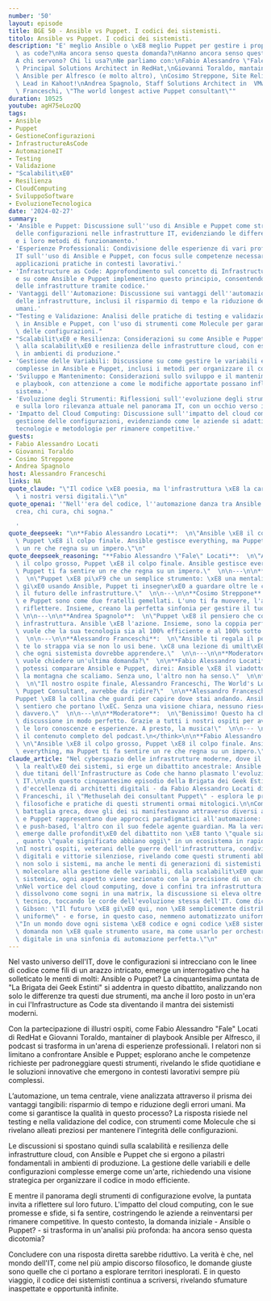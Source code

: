 ```yaml
---
number: '50'
layout: episode
title: BGE 50 - Ansible vs Puppet. I codici dei sistemisti.
titolo: Ansible vs Puppet. I codici dei sistemisti.
description: "E' meglio Ansible o \xE8 meglio Puppet per gestire i propri sistemi\
  \ as code?\nHa ancora senso questa domanda?\nHanno ancora senso questi strumenti?\n\
  A chi servono? Chi li usa?\nNe parliamo con:\nFabio Alessandro \"Fale\" Locati,\
  \ Principal Solutions Architect in RedHat,\nGiovanni Toraldo, mantainer playbook\
  \ Ansible per Alfresco (e molto altro), \nCosimo Streppone, Site Reliability Engineering\
  \ Lead in Kahoot!\nAndrea Spagnolo, Staff Solutions Architect in  VMware,\nAlessandro\
  \ Franceschi, \"The world longest active Puppet consultant\""
duration: 10525
youtube: agH75eLozOQ
tags:
- Ansible
- Puppet
- GestioneConfigurazioni
- InfrastructureAsCode
- AutomazioneIT
- Testing
- Validazione
- "Scalabilit\xE0"
- Resilienza
- CloudComputing
- SviluppoSoftware
- EvoluzioneTecnologica
date: '2024-02-27'
summary:
- 'Ansible e Puppet: Discussione sull''uso di Ansible e Puppet come strumenti di gestione
  delle configurazioni nelle infrastrutture IT, evidenziando le differenze tra i due
  e i loro metodi di funzionamento.'
- 'Esperienze Professionali: Condivisione delle esperienze di vari professionisti
  IT sull''uso di Ansible e Puppet, con focus sulle competenze necessarie e sulle
  applicazioni pratiche in contesti lavorativi.'
- 'Infrastructure as Code: Approfondimento sul concetto di Infrastructure as Code
  e su come Ansible e Puppet implementino questo principio, consentendo la gestione
  delle infrastrutture tramite codice.'
- 'Vantaggi dell''Automazione: Discussione sui vantaggi dell''automazione nella gestione
  delle infrastrutture, inclusi il risparmio di tempo e la riduzione degli errori
  umani.'
- "Testing e Validazione: Analisi delle pratiche di testing e validazione del codice\
  \ in Ansible e Puppet, con l'uso di strumenti come Molecule per garantire la qualit\xE0\
  \ delle configurazioni."
- "Scalabilit\xE0 e Resilienza: Considerazioni su come Ansible e Puppet contribuiscano\
  \ alla scalabilit\xE0 e resilienza delle infrastrutture cloud, con esempi di utilizzo\
  \ in ambienti di produzione."
- 'Gestione delle Variabili: Discussione su come gestire le variabili e le configurazioni
  complesse in Ansible e Puppet, inclusi i metodi per organizzare il codice e la configurazione.'
- 'Sviluppo e Mantenimento: Considerazioni sullo sviluppo e il mantenimento di moduli
  e playbook, con attenzione a come le modifiche apportate possano influenzare l''intero
  sistema.'
- 'Evoluzione degli Strumenti: Riflessioni sull''evoluzione degli strumenti di configurazione
  e sulla loro rilevanza attuale nel panorama IT, con un occhio verso il futuro.'
- 'Impatto del Cloud Computing: Discussione sull''impatto del cloud computing sulla
  gestione delle configurazioni, evidenziando come le aziende si adattino a nuove
  tecnologie e metodologie per rimanere competitive.'
guests:
- Fabio Alessandro Locati
- Giovanni Toraldo
- Cosimo Streppone
- Andrea Spagnolo
host: Alessandro Franceschi
links: NA
quote_claude: "\"Il codice \xE8 poesia, ma l'infrastruttura \xE8 la carta su cui scriviamo\
  \ i nostri versi digitali.\"\n"
quote_openai: '"Nell''era del codice, l''automazione danza tra Ansible e Puppet: chi
  crea, chi cura, chi sogna."

  '
quote_deepseek: "\n**Fabio Alessandro Locati**:  \n\"Ansible \xE8 il colpo grosso,\
  \ Puppet \xE8 il colpo finale. Ansible gestisce everything, ma Puppet ti fa sentire\
  \ un re che regna su un impero.\"\n"
quote_deepseek_reasoning: "**Fabio Alessandro \"Fale\" Locati**:  \n\"Ansible \xE8\
  \ il colpo grosso, Puppet \xE8 il colpo finale. Ansible gestisce everything, ma\
  \ Puppet ti fa sentire un re che regna su un impero.\"  \n\n---\n\n**Giovanni Toraldo**:\
  \  \n\"Puppet \xE8 pi\xF9 che un semplice strumento: \xE8 una mentalit\xE0. Se stai\
  \ gi\xE0 usando Ansible, Puppet ti insegner\xE0 a guardare oltre le cose, a vedere\
  \ il futuro delle infrastrutture.\"  \n\n---\n\n**Cosimo Streppone**:  \n\"Ansible\
  \ e Puppet sono come due fratelli gemellati. L'uno ti fa muovere, l'altro ti fa\
  \ riflettere. Insieme, creano la perfetta sinfonia per gestire il tuo cloud.\" \
  \ \n\n---\n\n**Andrea Spagnolo**:  \n\"Puppet \xE8 il pensiero che cova dietro ogni\
  \ infrastruttura. Ansible \xE8 l'azione. Insieme, sono la coppia perfetta per chi\
  \ vuole che la sua tecnologia sia al 100% efficiente e al 100% sotto controllo.\"\
  \  \n\n---\n\n**Alessandro Franceschi**:  \n\"Ansible ti regala il potere, Puppet\
  \ te lo strappa via se non lo usi bene. \xC8 una lezione di umilt\xE0 e responsabilit\xE0\
  \ che ogni sistemista dovrebbe apprendere.\"  \n\n---\n\n**Moderatore**:  \n\"Qualcuno\
  \ vuole chiedere un'ultima domanda?\"  \n\n**Fabio Alessandro Locati**:  \n\"Se\
  \ potessi comparare Ansible e Puppet, direi: Ansible \xE8 il viadotto, Puppet \xE8\
  \ la montagna che scaliamo. Senza uno, l'altro non ha senso.\"  \n\n**Moderatore**:\
  \  \n\"Il nostro ospite finale, Alessandro Franceschi, The World's Longest Active\
  \ Puppet Consultant, avrebbe da ridire?\"  \n\n**Alessandro Franceschi**:  \n\"\
  Puppet \xE8 la collina che guardi per capire dove stai andando. Ansible \xE8 il\
  \ sentiero che portano l\xEC. Senza una visione chiara, nessuno riesce a governare\
  \ davvero.\"  \n\n---\n\n**Moderatore**:  \n\"Benissimo! Questo ha chiuso questa\
  \ discussione in modo perfetto. Grazie a tutti i nostri ospiti per aver condiviso\
  \ le loro conoscenze e esperienze. A presto, la musica!\"  \n\n--- \n\nQuesto \xE8\
  \ il contenuto completo del podcast.\n</think>\n\n**Fabio Alessandro Locati**: \
  \ \n\"Ansible \xE8 il colpo grosso, Puppet \xE8 il colpo finale. Ansible gestisce\
  \ everything, ma Puppet ti fa sentire un re che regna su un impero.\"\n"
claude_article: "Nel cyberspazio delle infrastrutture moderne, dove il codice plasma\
  \ la realt\xE0 dei sistemi, si erge un dibattito ancestrale: Ansible contro Puppet,\
  \ due titani dell'Infrastructure as Code che hanno plasmato l'evoluzione dell'automazione\
  \ IT.\n\nIn questo cinquantesimo episodio della Brigata dei Geek Estinti, un parterre\
  \ d'eccellenza di architetti digitali - da Fabio Alessandro Locati di RedHat a Alessandro\
  \ Franceschi, il \"Methuselah dei consultant Puppet\" - esplora le profondit\xE0\
  \ filosofiche e pratiche di questi strumenti ormai mitologici.\n\nCome in un'antica\
  \ battaglia greca, dove gli dei si manifestavano attraverso diversi avatar, Ansible\
  \ e Puppet rappresentano due approcci paradigmatici all'automazione: l'uno agentless\
  \ e push-based, l'altro con il suo fedele agente guardian. Ma la vera domanda che\
  \ emerge dalle profondit\xE0 del dibattito non \xE8 tanto \"quale sia migliore\"\
  , quanto \"quale significato abbiano oggi\" in un ecosistema in rapida evoluzione.\n\
  \nI nostri ospiti, veterani delle guerre dell'infrastruttura, condividono cicatrici\
  \ digitali e vittorie silenziose, rivelando come questi strumenti abbiano plasmato\
  \ non solo i sistemi, ma anche le menti di generazioni di sistemisti. Dal testing\
  \ molecolare alla gestione delle variabili, dalla scalabilit\xE0 quantica alla resilienza\
  \ sistemica, ogni aspetto viene sezionato con la precisione di un chirurgo digitale.\n\
  \nNel vortice del cloud computing, dove i confini tra infrastruttura e codice si\
  \ dissolvono come sogni in una matrix, la discussione si eleva oltre il mero confronto\
  \ tecnico, toccando le corde dell'evoluzione stessa dell'IT. Come diceva William\
  \ Gibson: \"Il futuro \xE8 gi\xE0 qui, non \xE8 semplicemente distribuito in modo\
  \ uniforme\" - e forse, in questo caso, nemmeno automatizzato uniformemente.\n\n\
  \"In un mondo dove ogni sistema \xE8 codice e ogni codice \xE8 sistema, la vera\
  \ domanda non \xE8 quale strumento usare, ma come usarlo per orchestrare il caos\
  \ digitale in una sinfonia di automazione perfetta.\"\n"
---
```

Nel vasto universo dell'IT, dove le configurazioni si intrecciano con le linee di codice come fili di un arazzo intricato, emerge un interrogativo che ha solleticato le menti di molti: Ansible o Puppet? La cinquantesima puntata de "La Brigata dei Geek Estinti" si addentra in questo dibattito, analizzando non solo le differenze tra questi due strumenti, ma anche il loro posto in un'era in cui l'Infrastructure as Code sta diventando il mantra dei sistemisti moderni.

Con la partecipazione di illustri ospiti, come Fabio Alessandro "Fale" Locati di RedHat e Giovanni Toraldo, mantainer di playbook Ansible per Alfresco, il podcast si trasforma in un'arena di esperienze professionali. I relatori non si limitano a confrontare Ansible e Puppet; esplorano anche le competenze richieste per padroneggiare questi strumenti, rivelando le sfide quotidiane e le soluzioni innovative che emergono in contesti lavorativi sempre più complessi.

L’automazione, un tema centrale, viene analizzata attraverso il prisma dei vantaggi tangibili: risparmio di tempo e riduzione degli errori umani. Ma come si garantisce la qualità in questo processo? La risposta risiede nel testing e nella validazione del codice, con strumenti come Molecule che si rivelano alleati preziosi per mantenere l'integrità delle configurazioni.

Le discussioni si spostano quindi sulla scalabilità e resilienza delle infrastrutture cloud, con Ansible e Puppet che si ergono a pilastri fondamentali in ambienti di produzione. La gestione delle variabili e delle configurazioni complesse emerge come un'arte, richiedendo una visione strategica per organizzare il codice in modo efficiente.

E mentre il panorama degli strumenti di configurazione evolve, la puntata invita a riflettere sul loro futuro. L'impatto del cloud computing, con le sue promesse e sfide, si fa sentire, costringendo le aziende a reinventarsi per rimanere competitive. In questo contesto, la domanda iniziale - Ansible o Puppet? - si trasforma in un'analisi più profonda: ha ancora senso questa dicotomia?

Concludere con una risposta diretta sarebbe riduttivo. La verità è che, nel mondo dell'IT, come nel più ampio discorso filosofico, le domande giuste sono quelle che ci portano a esplorare territori inesplorati. E in questo viaggio, il codice dei sistemisti continua a scriversi, rivelando sfumature inaspettate e opportunità infinite.
